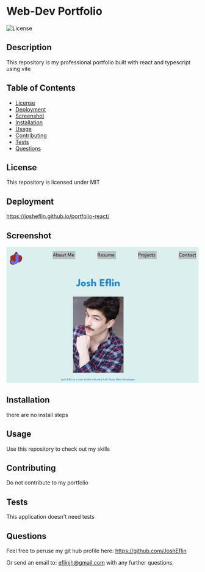 
# Web-Dev Portfolio
![License](https://img.shields.io/badge/license-MIT-blue?logo=github)

## Description
This repository is my professional portfolio built with react and typescript using vite

## Table of Contents
- [License](#license)
- [Deployment](#deployment)
- [Screenshot](#screenshot)
- [Installation](#installation)
- [Usage](#usage)
- [Contributing](#contributing)
- [Tests](#tests)
- [Questions](#Questions)

## License
This repository is licensed under
   MIT

## Deployment
https://josheflin.github.io/portfolio-react/

## Screenshot
![screenshot](./src/assets/portfolio-screenshot.png)

## Installation
there are no install steps

## Usage
Use this repository to check out my skills

## Contributing
Do not contribute to my portfolio

## Tests
This application doesn't need tests

## Questions

Feel free to peruse my git hub profile here:
https://github.com/JoshEflin

Or send an email to:
eflinjh@gmail.com
with  any further questions.

  
 
